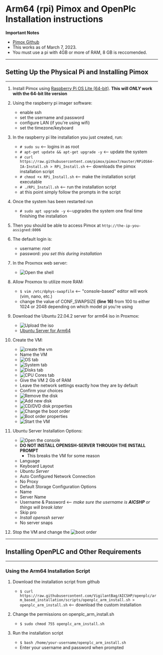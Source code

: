 # Arm64 (rpi) Pimox and OpenPlc Installation instructions

**Important Notes**

- [Pimox Github](https://github.com/pimox/pimox7)
- This works as of March 7, 2023.
- You must use a pi with 4GB or more of RAM, 8 GB is reccomended. 

---

## Setting Up the Physical Pi and Installing Pimox

---

1. Install Pimox using [Raspberry Pi OS Lite (64-bit)](https://downloads.raspberrypi.org/raspios_oldstable_lite_armhf/images/raspios_oldstable_lite_armhf-2023-02-22/2023-02-21-raspios-buster-armhf-lite.img.xz). **This will _ONLY_ work with the 64-bit lite version** 

2. Using the raspberry pi imager software: 
    - enable ssh
    - set the username and password
    - configure LAN (if you're using wifi)
    - set the timezone/keyboard

3. In the raspberry pi lite installation you just created, run:
    - `# sudo su` <-- logins in as root
    - `# apt-get update && apt-get upgrade -y` <-- update the system
    - `# curl https://raw.githubusercontent.com/pimox/pimox7/master/RPiOS64-IA-Install.sh > RPi_Install.sh` <-- downloads the pimox installation script
    - `# chmod +x RPi_Install.sh` <-- make the installation script executable
    - `# ./RPi_Install.sh` <-- run the installation script
    - at this point simply follow the prompts in the script

4. Once the system has been restarted run
    - `# sudo apt upgrade -y` <--upgrades the system one final time finishing the installation

5. Then you should be able to access Pimox at `http://the-ip-you-assigned:8006`

6. The default login is:
    - username: *root*
    - password: *you set this during installation*

7. In the Proxmox web server:
    - ![Open the shell](./images/open_shell.png)

8. Allow Proxmox to utilize more RAM:
    - `$ vim /etc/dphys-swapfile` <-- "console-based" editor will work (vim, nano, etc.)
    - change the value of CONF_SWAPSIZE  **(line 16)** from 100 to either 1024 or 2048 depending on which model pi you're using

9. Download the Ubuntu 22.04.2 server for arm64 iso in Proxmox:
    - ![Upload the iso](./images/upload_iso.png)
    - [Ubuntu Server for Arm64](https://cdimage.ubuntu.com/releases/22.04/release/ubuntu-22.04.2-live-server-arm64.iso)

10. Create the VM:
    - ![create the vm](./images/create_vm.png)
    - Name the VM
    - ![OS tab](./images/no_media.png) 
    - ![System tab](./images/bios.png) 
    - ![Disks tab](./images/disks.png) 
    - ![CPU Cores tab](./images/cpu.png) 
    - Give the VM 2 Gb of RAM
    - Leave the network settings exactly how they are by default
    - Confirm your choices
    - ![Remove the disk](./images/remove_disk.png)
    - ![Add new disk](./images/add_disk.png)  
    - ![CD/DVD disk properties](./images/disk_properties.png)
    - ![Change the boot order](./images/boot_order.png)
    - ![Boot order properties](./images/correct_boot_order.png)
    - ![Start the VM](./images/start.png)

11. Ubuntu Server Installation Options:
    - ![Open the console](./images/console.png)
    - **DO NOT INSTALL OPENSSH-SERVER THROUGH THE INSTALL PROMPT**
        - This breaks the VM for some reason
    - Language
    - Keyboard Layout
    - *Ubuntu Server*
    - Auto Configured Network Connection
    - No Proxy
    - Default Storage Configuration Options
    - Name
    - Server Name
    - Username & Password <-- *make sure the username is **AICSHP** or things will break later*
    - Skip pro
    - *Install openssh server*
    - No server snaps

12. Stop the VM and change the ![boot order](./images/change_boot_order3.png)

---

## Installing OpenPLC and Other Requirements

---

### Using the Arm64 Installation Script

1. Download the installation script from github
    - `$ curl https://raw.githubusercontent.com/VigilantBag/AICSHP/openplc/arm_based_installation/scripts/openplc_arm_install.sh > openplc_arm_install.sh` <-- download the custom installation

2. Change the permissions on openplc_arm_install.sh
    - `$ sudo chmod 755 openplc_arm_install.sh`

3. Run the installation script
    - `$ bash /home/your-username/openplc_arm_install.sh`
    - Enter your username and password when prompted